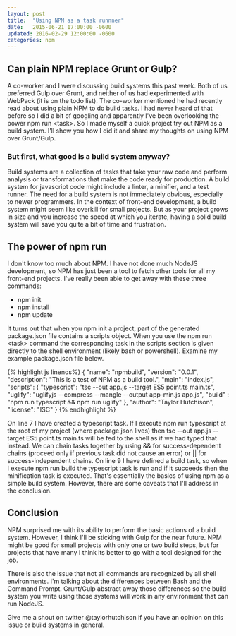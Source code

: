 ```yaml
---
layout: post
title:  "Using NPM as a task runnner"
date:   2015-06-21 17:00:00 -0600
updated: 2016-02-29 12:00:00 -0600
categories: npm
---
```


## Can plain NPM replace Grunt or Gulp?

A co-worker and I were discussing build systems this past week. Both of us preferred Gulp over Grunt, and neither of us had experimented with WebPack (it is on the todo list). The co-worker mentioned he had recently read about using plain NPM to do build tasks. I had never heard of that before so I did a bit of googling and apparently I've been overlooking the power <span class="callout">npm run &lt;task&gt;</span>. So I made myself a quick project try out NPM as a build system. I'll show you how I did it and share my thoughts on using NPM over Grunt/Gulp.

### But first, what good is a build system anyway?

Build systems are a collection of tasks that take your raw code and perform analysis or transformations that make the code ready for production. A build system for javascript code might include a linter, a minifier, and a test runner. The need for a build system is not immediately obvious, especially to newer programmers. In the context of front-end development, a build system might seem like overkill for small projects. But as your project grows in size and you increase the speed at which you iterate, having a solid build system will save you quite a bit of time and frustration.

## The power of npm run

I don't know too much about NPM. I have not done much NodeJS development, so NPM has just been a tool to fetch other tools for all my front-end projects. I've really been able to get away with these three commands:

- <span class="callout">npm init</span>
- <span class="callout">npm install</span>
- <span class="callout">npm update</span>

It turns out that when you <span class="callout">npm init</span> a project, part of the generated package.json file contains a scripts object. When you use the <span class="callout">npm run &lt;task&gt;</span> command the corresponding task in the scripts section is given directly to the shell environment (likely bash or powershell). Examine my example package.json file below.

{% highlight js linenos%}
{
  "name": "npmbuild",
  "version": "0.0.1",
  "description": "This is a test of NPM as a build tool.",
  "main": "index.js",
  "scripts": {
    "typescript": "tsc --out app.js --target ES5 point.ts main.ts",
    "uglify": "uglifyjs --compress --mangle --output app-min.js app.js", 
    "build" : "npm run typescript && npm run uglify"
  },
  "author": "Taylor Hutchison",
  "license": "ISC"
}
{% endhighlight %}

On line 7 I have created a typescript task. If I execute <span class="callout">npm run typescript</span> at the root of my project (where package.json lives) then <span class="callout">tsc --out app.js --target ES5 point.ts main.ts </span> will be fed to the shell as if we had typed that instead.
We can chain tasks together by using && for success-dependent chains (proceed only if previous task did not cause an error) or || for success-independent chains. On line 9 I have defined a build task, so when I execute <span class="callout">npm run build</span> the typescript task is run and if it succeeds then the minification task is executed. That's essentially the basics of using npm as a simple build system. However, there are some caveats that I'll address in the conclusion.

## Conclusion

NPM surprised me with its ability to perform the basic actions of a build system. However, I think I'll be sticking with Gulp for the near future. NPM might be good for small projects with only one or two build steps, but for projects that have many I think its better to go with a tool designed for the job.

There is also the issue that not all commands are recognized by all shell environments. I'm talking about the differences between Bash and the Command Prompt. Grunt/Gulp abstract away those differences so the build system you write using those systems will work in any environment that can run NodeJS.

Give me a shout on twitter @taylorhutchison if you have an opinion on this issue or build systems in general.